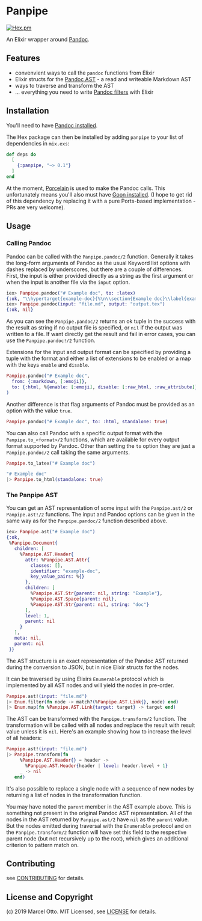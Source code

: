 # Panpipe

[![Hex.pm](https://img.shields.io/hexpm/v/panpipe.svg?style=flat-square)](https://hex.pm/packages/panpipe)


An Elixir wrapper around [Pandoc].


## Features

- convenvient ways to call the `pandoc` functions from Elixir
- Elixir structs for the [Pandoc AST] - a read and writeable Markdown AST
- ways to traverse and transform the AST
- ... everything you need to write [Pandoc filters] with Elixir


## Installation

You'll need to have [Pandoc installed](https://pandoc.org/installing.html). 

The Hex package can then be installed by adding `panpipe` to your list of dependencies in `mix.exs`:

```elixir
def deps do
  [
    {:panpipe, "~> 0.1"}
  ]
end
```

At the moment, [Porcelain](https://github.com/alco/porcelain) is used to make the Pandoc calls. This unfortunately means you'll also must have [Goon installed](https://github.com/alco/goon#goon). (I hope to get rid of this dependency by replacing it with a pure Ports-based implementation - PRs are very welcome).


## Usage

### Calling Pandoc

Pandoc can be called with the `Panpipe.pandoc/2` function. Generally it takes the long-form arguments of Pandoc as the usual Keyword list options with dashes replaced by underscores, but there are a couple of differences. First, the input is either provided directly as a string as the first argument or when the input is another file via the `input` option.

```elixir
iex> Panpipe.pandoc("# Example doc", to: :latex)
{:ok, "\\hypertarget{example-doc}{%\n\\section{Example doc}\\label{example-doc}}\n"}
iex> Panpipe.pandoc(input: "file.md", output: "output.tex")
{:ok, nil}
```

As you can see the `Panpipe.pandoc/2` returns an ok tuple in the success with the result as string if no output file is specified, or `nil` if the output was written to a file. If want directly get the result and fail in error cases, you can use the `Panpipe.pandoc!/2` function.

Extensions for the input and output format can be specified by providing a tuple with the format and either a list of extensions to be enabled or a map with the keys `enable` and `disable`.

``` elixir
Panpipe.pandoc("# Example doc", 
  from: {:markdown, [:emoji]}, 
  to: {:html, %{enable: [:emoji], disable: [:raw_html, :raw_attribute]}}
)
```

Another difference is that flag arguments of Pandoc must be provided as an option with the value `true`.

```elixir
Panpipe.pandoc("# Example doc", to: :html, standalone: true)
```

You can also call Pandoc with a specific output format with the `Panpipe.to_<format>/2` functions, which are available for every output format supported by Pandoc. Other than setting the `to` option they are just a `Panpipe.pandoc/2` call taking the same arguments.

```elixir
Panpipe.to_latex("# Example doc")

"# Example doc"
|> Panpipe.to_html(standalone: true)
```



### The Panpipe AST

You can get an AST representation of some input with the `Panpipe.ast/2` or `Panpipe.ast!/2` functions. The input and Pandoc options can be given in the same way as for the `Panpipe.pandoc/2` function described above. 

```elixir
iex> Panpipe.ast("# Example doc")
{:ok,
 %Panpipe.Document{
   children: [
     %Panpipe.AST.Header{
       attr: %Panpipe.AST.Attr{
         classes: [],
         identifier: "example-doc",
         key_value_pairs: %{}
       },
       children: [
         %Panpipe.AST.Str{parent: nil, string: "Example"},
         %Panpipe.AST.Space{parent: nil},
         %Panpipe.AST.Str{parent: nil, string: "doc"}
       ],
       level: 1,
       parent: nil
     }
   ],
   meta: nil,
   parent: nil
 }}
```

The AST structure is an exact representation of the Pandoc AST returned during the conversion to JSON, but in nice Elixir structs for the nodes. 

It can be traversed by using Elixirs `Enumerable` protocol which is implemented by all AST nodes and will yield the nodes in pre-order.

```elixir
Panpipe.ast!(input: "file.md")
|> Enum.filter(fn node -> match?(%Panpipe.AST.Link{}, node) end)
|> Enum.map(fn %Panpipe.AST.Link{target: target} -> target end)
```

The AST can be transformed with the `Panpipe.transform/2` function. The transformation will be called with all nodes and replace the result with result value unless it is `nil`. Here's an example showing how to increase the level of all headers:

```elixir
Panpipe.ast!(input: "file.md")
|> Panpipe.transform(fn 
     %Panpipe.AST.Header{} = header ->
       %Panpipe.AST.Header{header | level: header.level + 1}
     _ -> nil
   end)
```

It's also possible to replace a single node with a sequence of new nodes by returning a list of nodes in the transformation function.

You may have noted the `parent` member in the AST example above. This is something not present in the original Pandoc AST representation. All of the nodes in the AST returned by `Panpipe.ast/2` have `nil` as the `parent` value. But the nodes emitted during traversal with the `Enumerable` protocol and on the `Panpipe.transform/2` function will have set this field to the respective parent node (but not recursively up to the root), which gives an additional criterion to pattern match on.


## Contributing

see [CONTRIBUTING](CONTRIBUTING.md) for details.



## License and Copyright

(c) 2019 Marcel Otto. MIT Licensed, see [LICENSE](LICENSE.md) for details.


[Pandoc]:           https://pandoc.org/
[Pandoc filters]:   https://pandoc.org/filters.html
[Pandoc AST]:       http://hackage.haskell.org/package/pandoc-types/docs/Text-Pandoc-Definition.html
